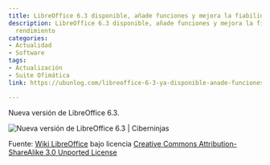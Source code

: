 ```yaml
---
title: LibreOffice 6.3 disponible, añade funciones y mejora la fiabilidad y rendimiento
description: LibreOffice 6.3 disponible, añade funciones y mejora la fiabilidad y
  rendimiento
categories:
- Actualidad
- Software
tags:
- Actualización
- Suite Ofimática
link: https://ubunlog.com/libreoffice-6-3-ya-disponible-anade-funciones-y-mejora-la-fiabilidad-y-rendimiento

---
```

Nueva versión de LibreOffice 6.3.

![Nueva versión de LibreOffice 6.3 | Ciberninjas](https://wiki.documentfoundation.org/images/1/1b/Sifr_icons.png)

Fuente: [Wiki LibreOffice](https://wiki.documentfoundation.org/ReleaseNotes/6.3 "Wiki de la Fundación de LibreOffice: Ciberninjas") bajo licencia  [Creative Commons Attribution-ShareAlike 3.0 Unported License](https://creativecommons.org/licenses/by-sa/3.0/ "Licencia del contenido de las imágenes de LibreOffice: Ciberninjas")